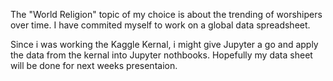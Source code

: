 The "World Religion" topic of my choice is about the trending of worshipers over time. I have commited myself to work on a global data spreadsheet.

Since i was working the Kaggle Kernal, i might give Jupyter a go and apply the data from the kernal into Jupyter nothbooks. Hopefully my data sheet will be done for next weeks presentaion.